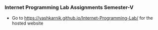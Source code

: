 ### Internet Programming Lab Assignments Semester-V
* Go to https://yashkarnik.github.io/Internet-Programming-Lab/ for the hosted website
